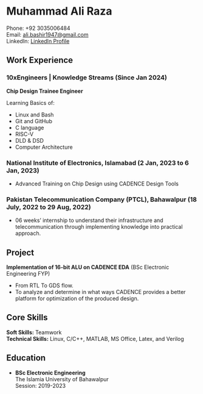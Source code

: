 # Muhammad Ali Raza

Phone: +92 3035006484  
Email: ali.bashir1947@gmail.com  
LinkedIn: [LinkedIn Profile](https://www.linkedin.com/in/malibashir/)

## Work Experience

### 10xEngineers | Knowledge Streams (Since Jan 2024)
**Chip Design Trainee Engineer**

Learning Basics of:
- Linux and Bash
- Git and GitHub
- C language
- RISC-V
- DLD & DSD
- Computer Architecture

### National Institute of Electronics, Islamabad (2 Jan, 2023 to 6 Jan, 2023)
- Advanced Training on Chip Design using CADENCE Design Tools

### Pakistan Telecommunication Company (PTCL), Bahawalpur (18 July, 2022 to 29 Aug, 2022)
- 06 weeks’ internship to understand their infrastructure and telecommunication through implementing knowledge into practical approach.

## Project
**Implementation of 16-bit ALU on CADENCE EDA** (BSc Electronic Engineering FYP)

- From RTL To GDS flow.
- To analyze and determine in what ways CADENCE provides a better platform for optimization of the produced design. 

## Core Skills
**Soft Skills:** Teamwork  
**Technical Skills:** Linux, C/C++, MATLAB, MS Office, Latex, and Verilog    

## Education
- **BSc Electronic Engineering**  
  The Islamia University of Bahawalpur  
  Session: 2019-2023
